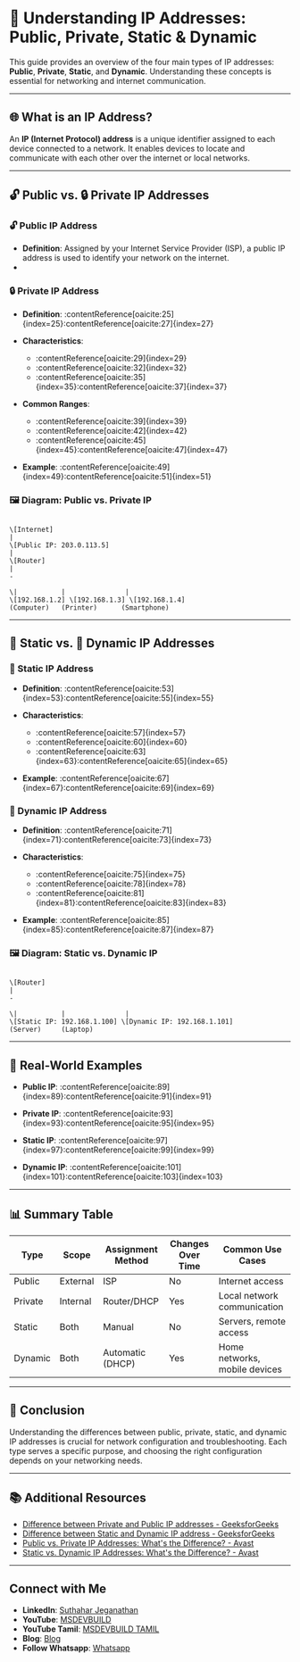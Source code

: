 
# 📘 Understanding IP Addresses: Public, Private, Static & Dynamic

This guide provides an overview of the four main types of IP addresses: **Public**, **Private**, **Static**, and **Dynamic**. Understanding these concepts is essential for networking and internet communication.

---

## 🌐 What is an IP Address?

An **IP (Internet Protocol) address** is a unique identifier assigned to each device connected to a network. It enables devices to locate and communicate with each other over the internet or local networks.

---

## 🔓 Public vs. 🔒 Private IP Addresses

### 🔓 Public IP Address

- **Definition**: Assigned by your Internet Service Provider (ISP), a public IP address is used to identify your network on the internet.
- 
### 🔒 Private IP Address

- **Definition**: :contentReference[oaicite:25]{index=25}:contentReference[oaicite:27]{index=27}

- **Characteristics**:
  - :contentReference[oaicite:29]{index=29}
  - :contentReference[oaicite:32]{index=32}
  - :contentReference[oaicite:35]{index=35}:contentReference[oaicite:37]{index=37}

- **Common Ranges**:
  - :contentReference[oaicite:39]{index=39}
  - :contentReference[oaicite:42]{index=42}
  - :contentReference[oaicite:45]{index=45}:contentReference[oaicite:47]{index=47}

- **Example**: :contentReference[oaicite:49]{index=49}:contentReference[oaicite:51]{index=51}

### 🖼️ Diagram: Public vs. Private IP

```

\[Internet]
|
\[Public IP: 203.0.113.5]
|
\[Router]
|
-

\|           |               |
\[192.168.1.2] \[192.168.1.3] \[192.168.1.4]
(Computer)   (Printer)      (Smartphone)

```

---

## 📌 Static vs. 🔄 Dynamic IP Addresses

### 📌 Static IP Address

- **Definition**: :contentReference[oaicite:53]{index=53}:contentReference[oaicite:55]{index=55}

- **Characteristics**:
  - :contentReference[oaicite:57]{index=57}
  - :contentReference[oaicite:60]{index=60}
  - :contentReference[oaicite:63]{index=63}:contentReference[oaicite:65]{index=65}

- **Example**: :contentReference[oaicite:67]{index=67}:contentReference[oaicite:69]{index=69}

### 🔄 Dynamic IP Address

- **Definition**: :contentReference[oaicite:71]{index=71}:contentReference[oaicite:73]{index=73}

- **Characteristics**:
  - :contentReference[oaicite:75]{index=75}
  - :contentReference[oaicite:78]{index=78}
  - :contentReference[oaicite:81]{index=81}:contentReference[oaicite:83]{index=83}

- **Example**: :contentReference[oaicite:85]{index=85}:contentReference[oaicite:87]{index=87}

### 🖼️ Diagram: Static vs. Dynamic IP

```

\[Router]
|
-

\|           |               |
\[Static IP: 192.168.1.100] \[Dynamic IP: 192.168.1.101]
(Server)     (Laptop)

```

---

## 🧠 Real-World Examples

- **Public IP**: :contentReference[oaicite:89]{index=89}:contentReference[oaicite:91]{index=91}

- **Private IP**: :contentReference[oaicite:93]{index=93}:contentReference[oaicite:95]{index=95}

- **Static IP**: :contentReference[oaicite:97]{index=97}:contentReference[oaicite:99]{index=99}

- **Dynamic IP**: :contentReference[oaicite:101]{index=101}:contentReference[oaicite:103]{index=103}

---

## 📊 Summary Table

| Type        | Scope    | Assignment Method | Changes Over Time | Common Use Cases             |
|-------------|----------|-------------------|-------------------|------------------------------|
| Public      | External | ISP               | No                | Internet access              |
| Private     | Internal | Router/DHCP       | Yes               | Local network communication  |
| Static      | Both     | Manual            | No                | Servers, remote access       |
| Dynamic     | Both     | Automatic (DHCP)  | Yes               | Home networks, mobile devices|

---

## 📝 Conclusion

Understanding the differences between public, private, static, and dynamic IP addresses is crucial for network configuration and troubleshooting. Each type serves a specific purpose, and choosing the right configuration depends on your networking needs.

---

## 📚 Additional Resources

- [Difference between Private and Public IP addresses - GeeksforGeeks](https://www.geeksforgeeks.org/difference-between-private-and-public-ip-addresses/)
- [Difference between Static and Dynamic IP address - GeeksforGeeks](https://www.geeksforgeeks.org/difference-between-static-and-dynamic-ip-address/)
- [Public vs. Private IP Addresses: What's the Difference? - Avast](https://www.avast.com/c-ip-address-public-vs-private)
- [Static vs. Dynamic IP Addresses: What's the Difference? - Avast](https://www.avast.com/c-static-vs-dynamic-ip-addresses)

---

## Connect with Me
- **LinkedIn**: [Suthahar Jeganathan](https://www.linkedin.com/in/jssuthahar/)
- **YouTube**: [MSDEVBUILD](https://www.youtube.com/@MSDEVBUILD)
- **YouTube Tamil**: [MSDEVBUILD TAMIL](https://www.youtube.com/@MSDEVBUILDTamil)
- **Blog**: [Blog](https://www.msdevbuild.com/)
- **Follow Whatsapp**: [Whatsapp](https://www.whatsapp.com/channel/0029Va5j2rHEFeXcTlUhQB0J)

